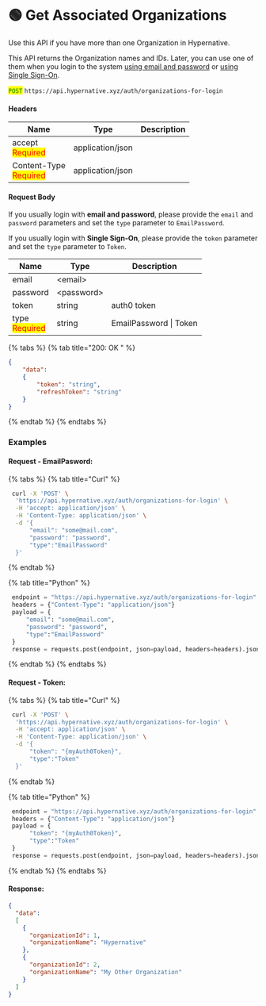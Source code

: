 # 🟢 Get Associated Organizations

Use this API if you have more than one Organization in Hypernative.&#x20;

This API returns the Organization names and IDs. Later, you can use one of them when you login to the system [using email and password](login.md) or [using Single Sign-On](login-with-single-sign-on.md).



<mark style="color:green;">`POST`</mark> `https://api.hypernative.xyz/auth/organizations-for-login`

#### Headers

| Name                                           | Type             | Description |
| ---------------------------------------------- | ---------------- | ----------- |
| accept<br /><mark style="color:red;">Required</mark>       | application/json |             |
| Content-Type<br /><mark style="color:red;">Required</mark> | application/json |             |

#### Request Body

If you usually login with **email and password**, please provide the `email` and `password` parameters and set the `type` parameter to `EmailPassword`.

If you usually login with **Single Sign-On**, please provide the `token` parameter and set the `type` parameter to `Token`.

| Name                                   | Type        | Description            |
| -------------------------------------- | ----------- | ---------------------- |
| email                                  | \<email>    |                        |
| password                               | \<password> |                        |
| token                                  | string      | auth0 token            |
| type<br /><mark style="color:red;">Required</mark> | string      | EmailPassword \| Token |

{% tabs %}
{% tab title="200: OK " %}
```json
{
    "data":
    {
        "token": "string",
        "refreshToken": "string"
    }
}
```
{% endtab %}
{% endtabs %}

### Examples

#### Request - EmailPasword:&#x20;

{% tabs %}
{% tab title="Curl" %}
```bash
 curl -X 'POST' \
  'https://api.hypernative.xyz/auth/organizations-for-login' \
  -H 'accept: application/json' \
  -H 'Content-Type: application/json' \
  -d '{
      "email": "some@mail.com",
      "password": "password",
      "type":"EmailPassword"
  }'
```
{% endtab %}

{% tab title="Python" %}
```python
 endpoint = "https://api.hypernative.xyz/auth/organizations-for-login"
 headers = {"Content-Type": "application/json"}
 payload = {
     "email": "some@mail.com",
     "password": "password",
     "type":"EmailPassword"
 }
 response = requests.post(endpoint, json=payload, headers=headers).json()
```
{% endtab %}
{% endtabs %}

#### Request - Token:&#x20;

{% tabs %}
{% tab title="Curl" %}
```bash
 curl -X 'POST' \
  'https://api.hypernative.xyz/auth/organizations-for-login' \
  -H 'accept: application/json' \
  -H 'Content-Type: application/json' \
  -d '{
      "token": "{myAuth0Token}",
      "type":"Token"
  }'
```
{% endtab %}

{% tab title="Python" %}
```python
 endpoint = "https://api.hypernative.xyz/auth/organizations-for-login"
 headers = {"Content-Type": "application/json"}
 payload = {
      "token": "{myAuth0Token}",
      "type":"Token"
 }
 response = requests.post(endpoint, json=payload, headers=headers).json()
```
{% endtab %}
{% endtabs %}

#### Response:&#x20;

```json
{
  "data":
  [
    {
      "organizationId": 1,
      "organizationName": "Hypernative"
    },
    {
      "organizationId": 2,
      "organizationName": "My Other Organization"
    }
  ]
}
```

